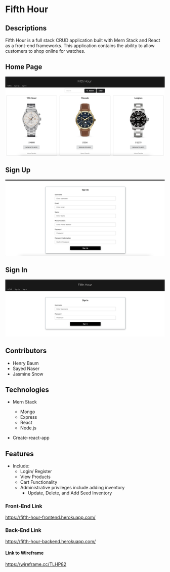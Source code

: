 # Fifth Hour

## Descriptions
Fifth Hour is a full stack CRUD application built with Mern Stack and React as a front-end frameworks. This application contains the ability to allow customers to shop online for watches.


## Home Page
![one](images/one.png)


## Sign Up
![two](images/two.png)


## Sign In
![three](images/three.png)


## Contributors

  * Henry Baum
  * Sayed Naser  
  * Jasmine Snow

## Technologies

* Mern Stack
  * Mongo
  * Express
  * React
  * Node.js

* Create-react-app

## Features
* Include:
  * Login/ Register
  * View Products
  * Cart Functionality
  * Administrative privileges include adding inventory
    * Update, Delete, and Add Seed Inventory

### Front-End Link

https://fifth-hour-frontend.herokuapp.com/

### Back-End Link

https://fifth-hour-backend.herokuapp.com/


#### Link to Wireframe

https://wireframe.cc/TLHP82
